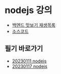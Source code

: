 # nodejs 강의

- [백엔드 맛보기 재생목록](https://youtube.com/playlist?list=PLSK4WsJ8JS4cQ-niGNum4bkK_THHOizTs)
- [소스코드](https://github.com/woorim960/login-lecture)

## 필기 바로가기
- [20230111 nodejs](https://github.com/bbungbbun/study-nodejs3/blob/master/text/20230111%20nodejs.md)
- [20230117 nodejs](https://github.com/bbungbbun/study-nodejs3/blob/master/text/20230117%20nodejs.md)